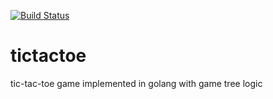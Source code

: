 [![Build Status](https://travis-ci.org/philipf/tictactoe.svg?branch=master)](https://travis-ci.org/philipf/tictactoe)

# tictactoe
tic-tac-toe game implemented in golang with game tree logic
